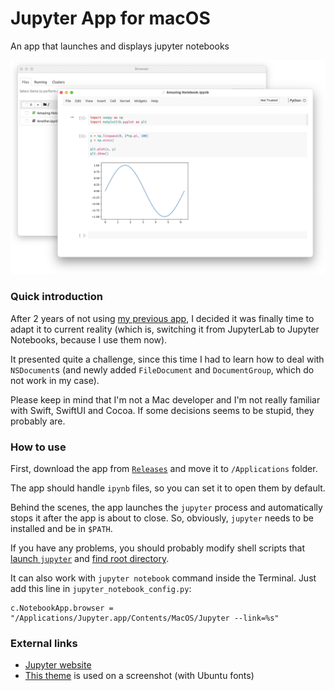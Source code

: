 # Jupyter App for macOS
An app that launches and displays jupyter notebooks

![screenshot](screenshot.png)

### Quick introduction

After 2 years of not using [my previous app](https://github.com/python-mac/jupyterlab-app), I decided it was finally time to adapt it to current reality (which is, switching it from JupyterLab to Jupyter Notebooks, because I use them now).

It presented quite a challenge, since this time I had to learn how to deal with `NSDocument`s (and newly added `FileDocument` and `DocumentGroup`, which do not work in my case).

Please keep in mind that I'm not a Mac developer and I'm not really familiar with Swift, SwiftUI and Cocoa. If some decisions seems to be stupid, they probably are.

### How to use

First, download the app from [`Releases`](https://github.com/python-mac/jupyter-app/releases) and move it to `/Applications` folder.

The app should handle `ipynb` files, so you can set it to open them by default.

Behind the scenes, the app launches the `jupyter` process and automatically stops it after the app is about to close. So, obviously, `jupyter` needs to be installed and be in `$PATH`.

If you have any problems, you should probably modify shell scripts that [launch `jupyter`](Jupyter/launch-jupyter.sh) and [find root directory](Jupyter/get-root-dir.sh).

It can also work with `jupyter notebook` command inside the Terminal. Just add this line in `jupyter_notebook_config.py`:
```
c.NotebookApp.browser = "/Applications/Jupyter.app/Contents/MacOS/Jupyter --link=%s"
```

### External links
- [Jupyter website](https://jupyter.org)
- [This theme](https://github.com/neilpanchal/spinzero-jupyter-theme) is used on a screenshot (with Ubuntu fonts)
